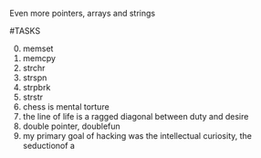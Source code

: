 Even more pointers, arrays and strings

#TASKS

0. memset
1. memcpy
2. strchr
3. strspn
4. strpbrk
5. strstr
6. chess is mental torture
7. the line of life is a ragged diagonal between duty and desire
8. double pointer, doublefun
9. my primary goal of hacking was the intellectual curiosity, the seductionof a
